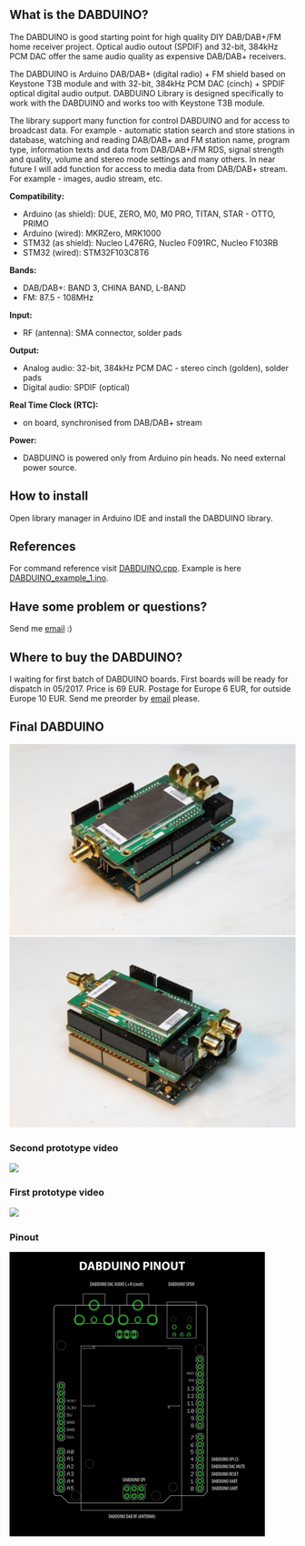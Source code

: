 ## What is the DABDUINO?

The DABDUINO is good starting point for high quality DIY DAB/DAB+/FM home receiver project. Optical audio outout (SPDIF) and 32-bit, 384kHz PCM DAC offer the same audio quality as expensive DAB/DAB+ receivers.

The DABDUINO is Arduino DAB/DAB+ (digital radio) + FM shield based on Keystone T3B module and with 32-bit, 384kHz PCM DAC (cinch) + SPDIF optical digital audio output. DABDUINO Library is designed specifically to work with the DABDUINO and works too with Keystone T3B module.

The library support many function for control DABDUINO and for access to broadcast data. For example - automatic station search and store stations in database, watching and reading DAB/DAB+ and FM station name, program type, information texts and data from DAB/DAB+/FM RDS, signal strength and quality, volume and stereo mode settings and many others. In near future I will add function for access to media data from DAB/DAB+ stream. For example - images, audio stream, etc. 


**Compatibility:**
* Arduino (as shield): DUE, ZERO, M0, M0 PRO, TITAN, STAR - OTTO, PRIMO
* Arduino (wired): MKRZero, MRK1000
* STM32 (as shield): Nucleo L476RG, Nucleo F091RC, Nucleo F103RB
* STM32 (wired): STM32F103C8T6

**Bands:**
* DAB/DAB+: BAND 3, CHINA BAND, L-BAND
* FM: 87.5 - 108MHz

**Input:**
* RF (antenna): SMA connector, solder pads

**Output:**
* Analog audio: 32-bit, 384kHz PCM DAC - stereo cinch (golden), solder pads
* Digital audio: SPDIF (optical)

**Real Time Clock (RTC):**
* on board, synchronised from DAB/DAB+ stream 

**Power:**
* DABDUINO is powered only from Arduino pin heads. No need external power source. 

## How to install
Open library manager in Arduino IDE and install the DABDUINO library.

## References
For command reference visit [DABDUINO.cpp](https://github.com/turbyho/DABDUINO/blob/master/src/DABDUINO.cpp). 
Example is here [DABDUINO_example_1.ino](https://github.com/turbyho/DABDUINO/blob/master/examples/Dabduino_example_1/DABDUINO_example_1.ino).

## Have some problem or questions?
Send me [email](mailto:turbyho@gmail.com) :)

## Where to buy the DABDUINO?
I waiting for first batch of DABDUINO boards. First boards will be ready for dispatch in 05/2017. Price is 69 EUR. Postage for Europe 6 EUR, for outside Europe 10 EUR. Send me preorder by [email](mailto:turbyho@gmail.com) please.

## Final DABDUINO
<img src="doc/dabduino_01.jpg">
<img src="doc/dabduino_02.jpg">

### Second prototype video
[<img src="https://img.youtube.com/vi/LBgsKTtB7Bs/0.jpg">](https://www.youtube.com/watch?v=LBgsKTtB7Bs)

### First prototype video
[<img src="https://img.youtube.com/vi/Ivv96sOVvz4/0.jpg">](https://www.youtube.com/watch?v=Ivv96sOVvz4)

### Pinout
![DABDUINO PINOUT](doc/dabduino_pinout.png)

